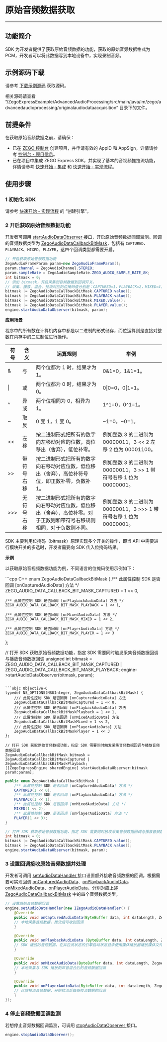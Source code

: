 # 原始音频数据获取

- - -

## 功能简介

SDK 为开发者提供了获取原始音频数据的功能，获取的原始音频数据格式为 PCM，开发者可以将此数据写到本地设备中，实现录制音频。

## 示例源码下载

请参考 [下载示例源码](https://doc-zh.zego.im/article/13396) 获取源码。

相关源码请查看 “/ZegoExpressExample/AdvancedAudioProcessing/src/main/java/im/zego/advancedaudioprocessing/originalaudiodataacquisition” 目录下的文件。

## 前提条件

在获取原始音频数据之前，请确保：

- 已在 [ZEGO 控制台](https://console.zego.im) 创建项目，并申请有效的 AppID 和 AppSign，详情请参考 [控制台 - 项目信息](/console/project-info)。
- 已在项目中集成 ZEGO Express SDK，并实现了基本的音视频推拉流功能，详情请参考 [快速开始 - 集成](https://doc-zh.zego.im/article/13394) 和 [快速开始 - 实现流程](https://doc-zh.zego.im/article/13395)。



## 使用步骤

### 1 初始化 SDK

请参考 [快速开始 - 实现流程](https://doc-zh.zego.im/article/13395#CreateEngine) 的 “创建引擎”。

### 2 开启获取原始音频数据功能

开发者可调用 [startAudioDataObserver ](https://doc-zh.zego.im/article/api?doc=Express_Video_SDK_API~java_android~class~ZegoExpressEngine#start-audio-data-observer) 接口，开启原始音频数据回调监测。回调的音频数据类型为 [ZegoAudioDataCallbackBitMask](https://doc-zh.zego.im/article/api?doc=Express_Video_SDK_API~java_android~enum~ZegoAudioDataCallbackBitMask)，包括有 `CAPTURED`、`PLAYBACK`、`MIXED`、`PLAYER`，这四个回调类型都需要开启。

```java
// 开启获取原始音频数据功能
ZegoAudioFrameParam param=new ZegoAudioFrameParam();
param.channel = ZegoAudioChannel.STEREO;
param.sampleRate = ZegoAudioSampleRate.ZEGO_AUDIO_SAMPLE_RATE_8K;
int bitmask = 0;
// 添加 bitmask，开启采集到音频数据到回调开关。
// 采集、播放、混合、拉流对应的位掩码值分别是：CAPTURED=1，PLAYBACK=2，MIXED=4，PLAYER=8，bitmask 最终得到的值为 15，表示会同时触发采集、播放、混合、拉流的原始数据回调。
bitmask |= ZegoAudioDataCallbackBitMask.CAPTURED.value();
bitmask |= ZegoAudioDataCallbackBitMask.PLAYBACK.value();
bitmask |= ZegoAudioDataCallbackBitMask.MIXED.value();
bitmask |= ZegoAudioDataCallbackBitMask.PLAYER.value();
engine.startAudioDataObserver(bitmask, param);
```
<Accordion title="位掩码的使用" defaultOpen="false">


**应用场景**

程序中的所有数在计算机内存中都是以二进制的形式储存，而位运算则是直接对整数在内存中的二进制位进行操作。

| 符号   | 含义         | 运算规则                                                                 | 举例                                                         |
| ------ | ------------ | ------------------------------------------------------------------------ | ------------------------------------------------------------ |
| &      | 与           | 两个位都为 1 时，结果才为 1。                                            | 0&1=0，1&1=1。                                               |
| \|     | 或           | 两个位都为 0 时，结果才为 0。                                            | 0\|0=0，0\|1=1。                                             |
| ^      | 异或         | 两个位相同为 0，相异为 1。                                               | 1^1=0，0^1=1。                                               |
| ~      | 取反         | 0 变 1，1 变 0。                                                        | ~1=0，~0=1。                                                 |
| \<\<     | 左移         | 按二进制形式把所有的数字向左移动对应的位数，高位移出（舍弃），低位补零。 | 例如整数 3 的二进制为 00000011，3 \<\< 2 左移 2 位为 00001100。 |
| \>\>     | 带符号右移   | 按二进制形式把所有的数字向右移动对应位数，低位移出（舍弃），高位补符号位，即正数补零，负数补 1。 | 例如整数 3 的二进制为 00000011，3 \>\> 1 带符号右移 1 位为 00000001。 |
| \>\>\>    | 无符号右移   | 按二进制形式把所有的数字向右移动对应位数，低位移出（舍弃），高位补零。对于正数则和带符号右移规则相同，对于负数则不同。 | 例如整数 3 的二进制为 00000011，3 \>\>\> 1 带符号右移 1 位为 00000001。 |

SDK 主要利用位掩码（bitmask）原理实现多个开关的操作，即当 API 中需要进行模块开关的多选时，开发者需要向 SDK 传入位掩码结果。

**示例**

以获取原始音视频数据功能为例，不同语言的位掩码使用示例如下：

<CodeGroup>
```cpp C++
enum ZegoAudioDataCallbackBitMask
{
    /** 此属性控制 SDK 是否回调 [onCapturedAudioData] 方法 */
    ZEGO_AUDIO_DATA_CALLBACK_BIT_MASK_CAPTURED = 1 << 0,

    /** 此属性控制 SDK 是否回调 [onPlaybackAudioData] 方法 */
    ZEGO_AUDIO_DATA_CALLBACK_BIT_MASK_PLAYBACK = 1 << 1,

    /** 此属性控制 SDK 是否回调 [onMixedAudioData] 方法 */
    ZEGO_AUDIO_DATA_CALLBACK_BIT_MASK_MIXED = 1 << 2,

    /** 此属性控制 SDK 是否回调 [onPlayerAudioData] 方法 */
    ZEGO_AUDIO_DATA_CALLBACK_BIT_MASK_PLAYER = 1 << 3
};

// 打开 SDK 获取原始音频数据功能，指定 SDK 需要同时触发采集音频数据回调与播放音频数据回调
unsigned int bitmask = ZEGO_AUDIO_DATA_CALLBACK_BIT_MASK_CAPTURED | ZEGO_AUDIO_DATA_CALLBACK_BIT_MASK_PLAYBACK;
engine->startAudioDataObserver(bitmask, param);
```

```objc Objective-C
typedef NS_OPTIONS(NSUInteger, ZegoAudioDataCallbackBitMask) {
    /// 此属性控制 SDK 是否回调 [onCapturedAudioData] 方法
    ZegoAudioDataCallbackBitMaskCaptured = 1 << 0,
    /// 此属性控制 SDK 是否回调 [onPlaybackAudioData] 方法
    ZegoAudioDataCallbackBitMaskPlayback = 1 << 1,
    /// 此属性控制 SDK 是否回调 [onMixedAudioData] 方法
    ZegoAudioDataCallbackBitMaskMixed = 1 << 2,
    /// 此属性控制 SDK 是否回调 [onPlayerAudioData] 方法
    ZegoAudioDataCallbackBitMaskPlayer = 1 << 3
};

// 打开 SDK 获取原始音频数据功能，指定 SDK 需要同时触发采集音频数据回调与播放音频数据回调
ZegoAudioDataCallbackBitMask bitmask = ZegoAudioDataCallbackBitMaskCaptured | ZegoAudioDataCallbackBitMaskPlayback;
[[ZegoExpressEngine sharedEngine] startAudioDataObserver:bitmask param:param];
```

```java Java
public enum ZegoAudioDataCallbackBitMask {
    /** 此属性控制 SDK 是否回调 [onCapturedAudioData] 方法 */
    CAPTURED(1 << 0),
    /** 此属性控制 SDK 是否回调 [onPlaybackAudioData] 方法 */
    PLAYBACK(1 << 1),
    /** 此属性控制 SDK 是否回调 [onMixedAudioData] 方法 */
    MIXED(1 << 2),
    /** 此属性控制 SDK 是否回调 [onPlayerAudioData] 方法 */
    PLAYER(1 << 3);
}

// 打开 SDK 获取原始音频数据功能，指定 SDK 需要同时触发采集音频数据回调与播放音频数据回调
int bitmask = 0;
bitmask |= ZegoAudioDataCallbackBitMask.CAPTURED.value();
bitmask |= ZegoAudioDataCallbackBitMask.PLAYBACK.value();
engine.startAudioDataObserver(bitmask, param);
```
</CodeGroup>


</Accordion>
<Content />

### 3 设置回调接收原始音频数据并处理

开发者可调用 [setAudioDataHandler ](https://doc-zh.zego.im/article/api?doc=Express_Video_SDK_API~java_android~class~ZegoExpressEngine#set-audio-data-handler) 接口设置额外接收音频数据的回调。根据需要可实现回调 [onCapturedAudioData](https://doc-zh.zego.im/article/api?doc=Express_Video_SDK_API~java_android~class~IZegoAudioDataHandler#on-captured-audio-data)、[onPlaybackAudioData](https://doc-zh.zego.im/article/api?doc=Express_Video_SDK_API~java_android~class~IZegoAudioDataHandler#on-playback-audio-data)、[onMixedAudioData](https://doc-zh.zego.im/article/api?doc=Express_Video_SDK_API~java_android~class~IZegoAudioDataHandler#on-mixed-audio-data)、[onPlayerAudioData](https://doc-zh.zego.im/article/api?doc=Express_Video_SDK_API~java_android~class~IZegoAudioDataHandler#on-player-audio-data)，分别对应上述 [ZegoAudioDataCallbackBitMask](https://doc-zh.zego.im/article/api?doc=Express_Video_SDK_API~java_android~enum~ZegoAudioDataCallbackBitMask) 中的四个音频数据类型。

```java
// 设置原始音频数据回调
engine.setAudioDataHandler(new IZegoAudioDataHandler() {
	@Override
	public void onCapturedAudioData(ByteBuffer data, int dataLength, ZegoAudioFrameParam param) {
	// 本地采集音频数据，推流后可收到回调
	}

	@Override
	public void onPlaybackAudioData (ByteBuffer data, int dataLength, ZegoAudioFrameParam param) {
	// SDK 播放的音频数据，在非拉流状态的引擎启动状态且未使用媒体播放器播放媒体文件状态时，回调的音频数据是静音的音频数据
	}

	@Override
	public void onMixedAudioData(ByteBuffer data, int dataLength, ZegoAudioFrameParam param) {
	// 本地采集与 SDK 播放的声音混合后的音频数据回调
	}

	@Override
	public void onPlayerAudioData(ByteBuffer data, int dataLength, ZegoAudioFrameParam param, String streamID) {
	// 远端拉流音频数据，开始拉流后每条拉流数据的回调
	}
});
```

### 4 停止音频数据回调监测



若想停止音频数据回调监测，可调用 [stopAudioDataObserver ](https://doc-zh.zego.im/article/api?doc=Express_Video_SDK_API~java_android~class~ZegoExpressEngine#stop-audio-data-observer) 接口。

```java
engine.stopAudioDataObserver();
```

<Content />

